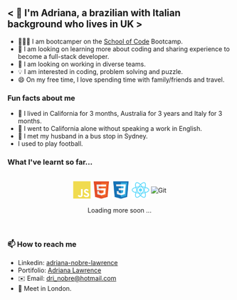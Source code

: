 ## < 👋 I'm Adriana, a brazilian with Italian background who lives in UK >
    
- 👩🏻‍💻 I am bootcamper on the [School of Code](https://www.schoolofcode.co.uk/) Bootcamp.
- 🌱 I am looking on learning more about coding and sharing experience to become a full-stack developer.
- 💪 I am looking on working in diverse teams.
- 💡 I am interested in coding, problem solving and puzzle.
- 😄 On my free time, I love spending time with family/friends and travel.

### Fun facts about me
- 👯 I lived in California for 3 months, Australia for 3 years and Italy for 3 months.
- 💬 I went to California alone without speaking a work in English.
- 🧔 I met my husband in a bus stop in Sydney.
- I used to play football.

### What I've learnt so far...

  <div style="display: inline_block" align="center"><br>
  <img align="center" alt="JS" height="40" width="40" src="https://raw.githubusercontent.com/devicons/devicon/master/icons/javascript/javascript-plain.svg">
  <img align="center" alt="HTML" height="40" width="40" src="https://raw.githubusercontent.com/devicons/devicon/master/icons/html5/html5-original.svg">
  <img align="center" alt="CSS" height="40" width="40" src="https://raw.githubusercontent.com/devicons/devicon/master/icons/css3/css3-original.svg">
  <img align="center" alt="React" height="40" width="40" src="https://raw.githubusercontent.com/devicons/devicon/master/icons/react/react-original.svg">
  <img align="center" alt="Git" height="40" width="40" src="https://raw.githubusercontent.com/jmnote/z-icons/master/svg/github.svg">
  <br></br>  
Loading more soon ...
  
</div>
    <br> 
    <br>
  </div align="center"> 
 
 ### 📫 How to reach me
- Linkedin: [adriana-nobre-lawrence](https://www.linkedin.com/in/adriana-nobre-lawrence/)
- Portifolio: [Adriana Lawrence](https://nobre-lawrence.vercel.app/)
- ✉️ Email: dri_nobre@hotmail.com
- 📍 Meet in London.
